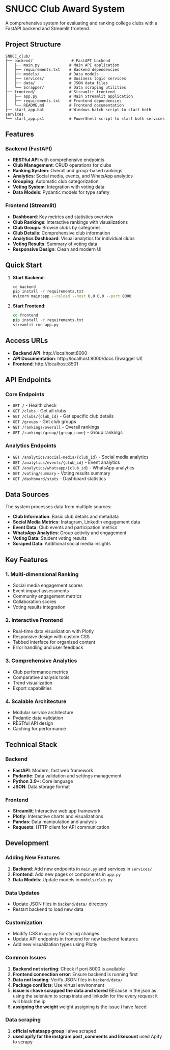 # SNUCC Club Award System

A comprehensive system for evaluating and ranking college clubs with a FastAPI backend and Streamlit frontend.

## Project Structure

```
SNUCC_club/
├── backend/                 # FastAPI backend
│   ├── main.py             # Main API application
│   ├── requirements.txt    # Backend dependencies
│   ├── models/             # Data models
│   ├── services/           # Business logic services
│   ├── data/               # JSON data files
│   └── Scrapper/           # Data scraping utilities
├── frontend/               # Streamlit frontend
│   ├── app.py              # Main Streamlit application
│   ├── requirements.txt    # Frontend dependencies
│   └── README.md           # Frontend documentation
├── start_app.bat           # Windows batch script to start both services
└── start_app.ps1           # PowerShell script to start both services
```

## Features

### Backend (FastAPI)
- **RESTful API** with comprehensive endpoints
- **Club Management**: CRUD operations for clubs
- **Ranking System**: Overall and group-based rankings
- **Analytics**: Social media, events, and WhatsApp analytics
- **Grouping**: Automatic club categorization
- **Voting System**: Integration with voting data
- **Data Models**: Pydantic models for type safety

### Frontend (Streamlit)
- **Dashboard**: Key metrics and statistics overview
- **Club Rankings**: Interactive rankings with visualizations
- **Club Groups**: Browse clubs by categories
- **Club Details**: Comprehensive club information
- **Analytics Dashboard**: Visual analytics for individual clubs
- **Voting Results**: Summary of voting data
- **Responsive Design**: Clean and modern UI

## Quick Start

1. **Start Backend**:
   ```bash
   cd backend
   pip install -r requirements.txt
   uvicorn main:app --reload --host 0.0.0.0 --port 8000
   ```

2. **Start Frontend**:
   ```bash
   cd frontend
   pip install -r requirements.txt
   streamlit run app.py
   ```

## Access URLs

- **Backend API**: http://localhost:8000
- **API Documentation**: http://localhost:8000/docs (Swagger UI)
- **Frontend**: http://localhost:8501

## API Endpoints

### Core Endpoints
- `GET /` - Health check
- `GET /clubs` - Get all clubs
- `GET /clubs/{club_id}` - Get specific club details
- `GET /groups` - Get club groups
- `GET /rankings/overall` - Overall rankings
- `GET /rankings/group/{group_name}` - Group rankings

### Analytics Endpoints
- `GET /analytics/social-media/{club_id}` - Social media analytics
- `GET /analytics/events/{club_id}` - Event analytics
- `GET /analytics/whatsapp/{club_id}` - WhatsApp analytics
- `GET /voting/summary` - Voting results summary
- `GET /dashboard/stats` - Dashboard statistics

## Data Sources

The system processes data from multiple sources:
- **Club Information**: Basic club details and metadata
- **Social Media Metrics**: Instagram, LinkedIn engagement data
- **Event Data**: Club events and participation metrics
- **WhatsApp Analytics**: Group activity and engagement
- **Voting Data**: Student voting results
- **Scraped Data**: Additional social media insights

## Key Features

### 1. Multi-dimensional Ranking
- Social media engagement scores
- Event impact assessments
- Community engagement metrics
- Collaboration scores
- Voting results integration

### 2. Interactive Frontend
- Real-time data visualization with Plotly
- Responsive design with custom CSS
- Tabbed interface for organized content
- Error handling and user feedback

### 3. Comprehensive Analytics
- Club performance metrics
- Comparative analysis tools
- Trend visualization
- Export capabilities

### 4. Scalable Architecture
- Modular service architecture
- Pydantic data validation
- RESTful API design
- Caching for performance

## Technical Stack

### Backend
- **FastAPI**: Modern, fast web framework
- **Pydantic**: Data validation and settings management
- **Python 3.9+**: Core language
- **JSON**: Data storage format

### Frontend
- **Streamlit**: Interactive web app framework
- **Plotly**: Interactive charts and visualizations
- **Pandas**: Data manipulation and analysis
- **Requests**: HTTP client for API communication

## Development

### Adding New Features
1. **Backend**: Add new endpoints in `main.py` and services in `services/`
2. **Frontend**: Add new pages or components in `app.py`
3. **Data Models**: Update models in `models/club.py`

### Data Updates
- Update JSON files in `backend/data/` directory
- Restart backend to load new data

### Customization
- Modify CSS in `app.py` for styling changes
- Update API endpoints in frontend for new backend features
- Add new visualization types using Plotly


### Common Issues
1. **Backend not starting**: Check if port 8000 is available
2. **Frontend connection error**: Ensure backend is running first
3. **Data not loading**: Verify JSON files in `backend/data/`
4. **Package conflicts**: Use virtual environment
5. **issue is i have scrapped the data and stored**  BEcause in the json as using the selenium to scrap insta and linkedin for the every request it will block the ip
6. **assigning the weight** weight assigning is the issue i have faced


### Data scraping 
1. **official whatsapp group** i ahve scraped
2. **used apify for the instgram post ,comments and likecount** used Apify to scrapy 